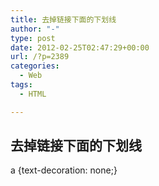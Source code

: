 ```yaml
---
title: 去掉链接下面的下划线
author: "-"
type: post
date: 2012-02-25T02:47:29+00:00
url: /?p=2389
categories:
  - Web
tags:
  - HTML

---
```

## 去掉链接下面的下划线
a {text-decoration: none;}